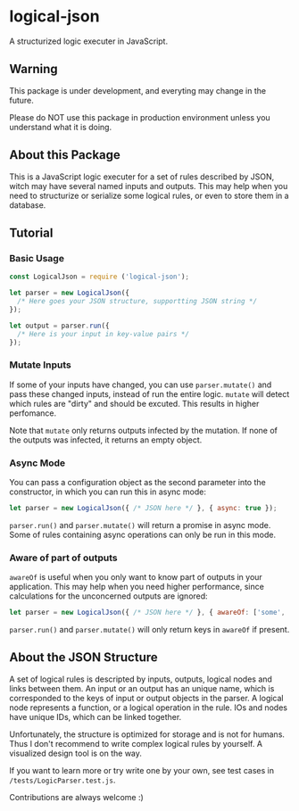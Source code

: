 # logical-json

A structurized logic executer in JavaScript.

## Warning

This package is under development, and everyting may change in the future.

Please do NOT use this package in production environment unless you understand what it is doing.

## About this Package

This is a JavaScript logic executer for a set of rules described by JSON, witch may have several named inputs and outputs. This may help when you need to structurize or serialize some logical rules, or even to store them in a database.

## Tutorial

### Basic Usage

```javascript
const LogicalJson = require ('logical-json');

let parser = new LogicalJson({
  /* Here goes your JSON structure, supportting JSON string */
});

let output = parser.run({
  /* Here is your input in key-value pairs */
});
```

### Mutate Inputs

If some of your inputs have changed, you can use `parser.mutate()` and pass these changed inputs, instead of run the entire logic. `mutate` will detect which rules are "dirty" and should be excuted. This results in higher perfomance.

Note that `mutate` only returns outputs infected by the mutation. If none of the outputs was infected, it returns an empty object.

### Async Mode

You can pass a configuration object as the second parameter into the constructor, in which you can run this in async mode:

```javascript
let parser = new LogicalJson({ /* JSON here */ }, { async: true });
```

`parser.run()` and `parser.mutate()` will return a promise in async mode. Some of rules containing async operations can only be run in this mode.

### Aware of part of outputs

`awareOf` is useful when you only want to know part of outputs in your application. This may help when you need higher performance, since calculations for the unconcerned outputs are ignored:

```javascript
let parser = new LogicalJson({ /* JSON here */ }, { awareOf: ['some', 'important', 'keys'] });
```

`parser.run()` and `parser.mutate()` will only return keys in `awareOf` if present.

## About the JSON Structure

A set of logical rules is descripted by inputs, outputs, logical nodes and links between them. An input or an output has an unique name, which is corresponded to the keys of input or output objects in the parser. A logical node represents a function, or a logical operation in the rule. IOs and nodes have unique IDs, which can be linked together.

Unfortunately, the structure is optimized for storage and is not for humans. Thus I don't recommend to write complex logical rules by yourself. A visualized design tool is on the way.

If you want to learn more or try write one by your own, see test cases in `/tests/LogicParser.test.js`.

Contributions are always welcome :)

